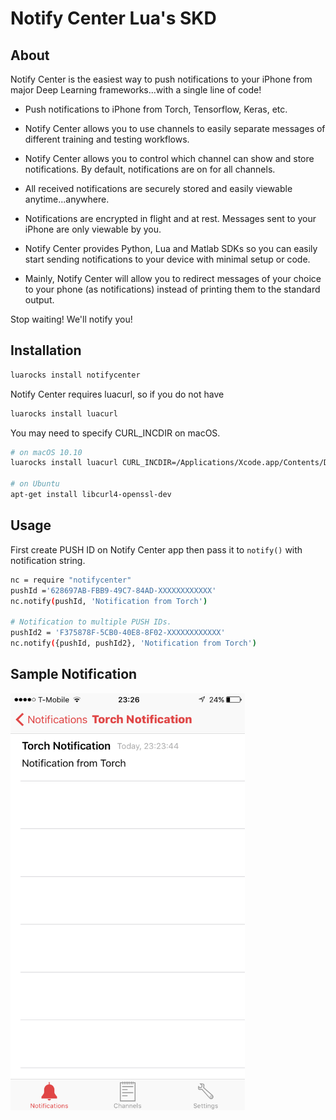 # Notify Center Lua's SKD

## About

Notify Center is the easiest way to push notifications to your iPhone from major Deep Learning frameworks...with a single line of code!

- Push notifications to iPhone from Torch, Tensorflow, Keras, etc.

- Notify Center allows you to use channels to easily separate messages of different training and testing workflows.

- Notify Center allows you to control which channel can show and store notifications. By default, notifications are on for all channels.

- All received notifications are securely stored and easily viewable anytime...anywhere.

- Notifications are encrypted in flight and at rest. Messages sent to your iPhone are only viewable by you.

- Notify Center provides  Python, Lua and Matlab SDKs so you can easily start sending notifications to your device with minimal setup or code.

- Mainly, Notify Center will allow you to redirect messages of your choice to your phone (as notifications) instead of printing them to the standard output. 

Stop waiting! We'll notify you!

## Installation


```bash
luarocks install notifycenter
```

Notify Center requires luacurl, so if you do not have
```bash
luarocks install luacurl
``` 

You may need to specify CURL_INCDIR on macOS.
```bash
# on macOS 10.10
luarocks install luacurl CURL_INCDIR=/Applications/Xcode.app/Contents/Developer/Toolchains/XcodeDefault.xctoolchain/usr/lib/swift-migrator/sdks/MacOSX.sdk/usr/include/

# on Ubuntu
apt-get install libcurl4-openssl-dev
```

## Usage

First create PUSH ID on Notify Center app then pass it to `notify()` with notification string.
```bash
nc = require "notifycenter"
pushId ='628697AB-FBB9-49C7-84AD-XXXXXXXXXXXX'
nc.notify(pushId, 'Notification from Torch')

# Notification to multiple PUSH IDs.
pushId2 = 'F375878F-5CB0-40E8-8F02-XXXXXXXXXXXX'
nc.notify({pushId, pushId2}, 'Notification from Torch')
```

## Sample Notification 
<img src="screenshots/notificationOnApp.png" align="left" width="375" height="667">
